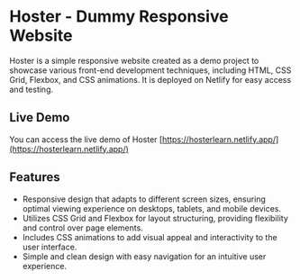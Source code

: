 # Hoster - Dummy Responsive Website

Hoster is a simple responsive website created as a demo project to showcase various front-end development techniques, including HTML, CSS Grid, Flexbox, and CSS animations. It is deployed on Netlify for easy access and testing.

## Live Demo

You can access the live demo of Hoster [https://hosterlearn.netlify.app/](https://hosterlearn.netlify.app/)

## Features

- Responsive design that adapts to different screen sizes, ensuring optimal viewing experience on desktops, tablets, and mobile devices.
- Utilizes CSS Grid and Flexbox for layout structuring, providing flexibility and control over page elements.
- Includes CSS animations to add visual appeal and interactivity to the user interface.
- Simple and clean design with easy navigation for an intuitive user experience.
